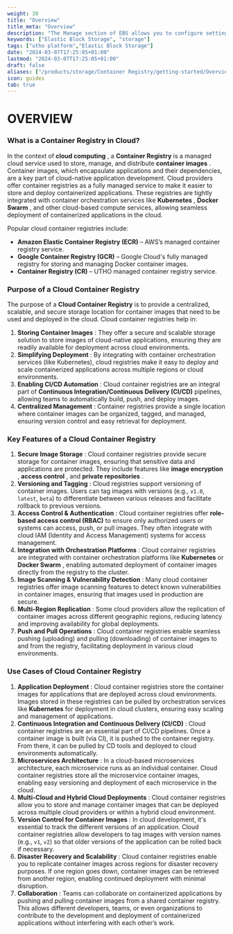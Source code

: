```yaml
---
weight: 30
title: "Overview"
title_meta: "Overview"
description: "The Manage section of EBS allows you to configure settings, resize volumes, attach or detach them from instances, and destroy volumes when no longer needed."
keywords: ["Elastic Block Storage", "storage"]
tags: ["utho platform","Elastic Block Storage"]
date: "2024-03-07T17:25:05+01:00"
lastmod: "2024-03-07T17:25:05+01:00"
draft: false 
aliases: ["/products/storage/Container Registry/getting-started/Overview"]
icon: guides
tab: true
---
```

# OVERVIEW

### What is a Container Registry in Cloud?

In the context of  **cloud computing** , a **Container Registry** is a managed cloud service used to store, manage, and distribute  **container images** . Container images, which encapsulate applications and their dependencies, are a key part of cloud-native application development. Cloud providers offer container registries as a fully managed service to make it easier to store and deploy containerized applications. These registries are tightly integrated with container orchestration services like  **Kubernetes** ,  **Docker Swarm** , and other cloud-based compute services, allowing seamless deployment of containerized applications in the cloud.

Popular cloud container registries include:

* **Amazon Elastic Container Registry (ECR)** – AWS’s managed container registry service.
* **Google Container Registry (GCR)** – Google Cloud's fully managed registry for storing and managing Docker container images.
* **Container Registry (CR)** –  UTHO managed container registry service.

### Purpose of a Cloud Container Registry

The purpose of a **Cloud Container Registry** is to provide a centralized, scalable, and secure storage location for container images that need to be used and deployed in the cloud. Cloud container registries help in:

1. **Storing Container Images** : They offer a secure and scalable storage solution to store images of cloud-native applications, ensuring they are readily available for deployment across cloud environments.
2. **Simplifying Deployment** : By integrating with container orchestration services (like Kubernetes), cloud registries make it easy to deploy and scale containerized applications across multiple regions or cloud environments.
3. **Enabling CI/CD Automation** : Cloud container registries are an integral part of **Continuous Integration/Continuous Delivery (CI/CD)** pipelines, allowing teams to automatically build, push, and deploy images.
4. **Centralized Management** : Container registries provide a single location where container images can be organized, tagged, and managed, ensuring version control and easy retrieval for deployment.

### Key Features of a Cloud Container Registry

1. **Secure Image Storage** : Cloud container registries provide secure storage for container images, ensuring that sensitive data and applications are protected. They include features like  **image encryption** ,  **access control** , and  **private repositories** .
2. **Versioning and Tagging** : Cloud registries support versioning of container images. Users can tag images with versions (e.g., `v1.0`, `latest`, `beta`) to differentiate between various releases and facilitate rollback to previous versions.
3. **Access Control & Authentication** : Cloud container registries offer **role-based access control (RBAC)** to ensure only authorized users or systems can access, push, or pull images. They often integrate with cloud IAM (Identity and Access Management) systems for access management.
4. **Integration with Orchestration Platforms** : Cloud container registries are integrated with container orchestration platforms like **Kubernetes** or  **Docker Swarm** , enabling automated deployment of container images directly from the registry to the cluster.
5. **Image Scanning & Vulnerability Detection** : Many cloud container registries offer image scanning features to detect known vulnerabilities in container images, ensuring that images used in production are secure.
6. **Multi-Region Replication** : Some cloud providers allow the replication of container images across different geographic regions, reducing latency and improving availability for global deployments.
7. **Push and Pull Operations** : Cloud container registries enable seamless pushing (uploading) and pulling (downloading) of container images to and from the registry, facilitating deployment in various cloud environments.

### Use Cases of Cloud Container Registry

1. **Application Deployment** : Cloud container registries store the container images for applications that are deployed across cloud environments. Images stored in these registries can be pulled by orchestration services like **Kubernetes** for deployment in cloud clusters, ensuring easy scaling and management of applications.
2. **Continuous Integration and Continuous Delivery (CI/CD)** : Cloud container registries are an essential part of CI/CD pipelines. Once a container image is built (via CI), it is pushed to the container registry. From there, it can be pulled by CD tools and deployed to cloud environments automatically.
3. **Microservices Architecture** : In a cloud-based microservices architecture, each microservice runs as an individual container. Cloud container registries store all the microservice container images, enabling easy versioning and deployment of each microservice in the cloud.
4. **Multi-Cloud and Hybrid Cloud Deployments** : Cloud container registries allow you to store and manage container images that can be deployed across multiple cloud providers or within a hybrid cloud environment.
5. **Version Control for Container Images** : In cloud development, it's essential to track the different versions of an application. Cloud container registries allow developers to tag images with version names (e.g., `v1`, `v2`) so that older versions of the application can be rolled back if necessary.
6. **Disaster Recovery and Scalability** : Cloud container registries enable you to replicate container images across regions for disaster recovery purposes. If one region goes down, container images can be retrieved from another region, enabling continued deployment with minimal disruption.
7. **Collaboration** : Teams can collaborate on containerized applications by pushing and pulling container images from a shared container registry. This allows different developers, teams, or even organizations to contribute to the development and deployment of containerized applications without interfering with each other’s work.
